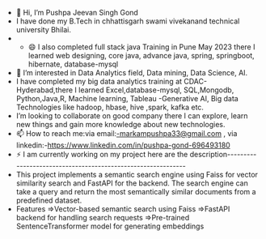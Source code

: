 - 👋 Hi, I’m Pushpa Jeevan Singh Gond
- I have done my B.Tech in chhattisgarh swami vivekanand technical university Bhilai.
- - 😄 I also completed full stack java Training in Pune May 2023 there I learned web designing, core java, advance java, spring, springboot, hibernate, database-mysql
- 👀 I’m interested in Data Analytics field, Data mining, Data Science, AI.
- I have completed my big data analytics training at  CDAC-Hyderabad,there I learned  Excel,database-mysql, SQL,Mongodb, Python,Java,R, Machine learning, Tableau
-Generative AI, Big data Technologies like hadoop, hbase, hive ,spark, kafka etc.
-  I’m looking to collaborate on good company there I can explore, learn new things and gain more knowledge about new technologies.
- 📫 How to reach me:via email:-markampushpa33@gmail.com , via linkedin:-https://www.linkedin.com/in/pushpa-gond-696493180
- ⚡ I am currently working on my project here are the description-------------------------------------------------------------
- This project implements a semantic search engine using Faiss for vector similarity search and FastAPI for the backend. The search engine can take a query and return the most semantically similar documents from a predefined dataset.
- Features
=>Vector-based semantic search using Faiss
=>FastAPI backend for handling search requests
=>Pre-trained SentenceTransformer model for generating embeddings

<!---
PushpaGond/PushpaGond is a ✨ special ✨ repository because its `README.md` (this file) appears on your GitHub profile.
You can click the Preview link to take a look at your changes.
--->
